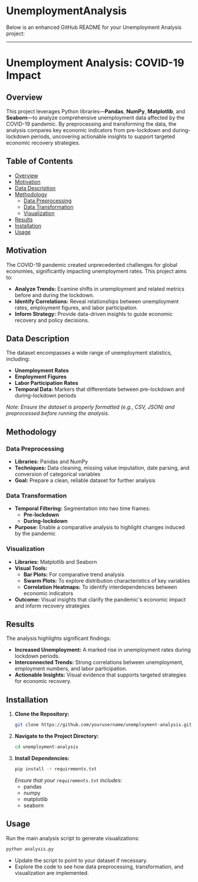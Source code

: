 # UnemploymentAnalysis

Below is an enhanced GitHub README for your Unemployment Analysis project:

---

# Unemployment Analysis: COVID-19 Impact

## Overview
This project leverages Python libraries—**Pandas**, **NumPy**, **Matplotlib**, and **Seaborn**—to analyze comprehensive unemployment data affected by the COVID-19 pandemic. By preprocessing and transforming the data, the analysis compares key economic indicators from pre-lockdown and during-lockdown periods, uncovering actionable insights to support targeted economic recovery strategies.

## Table of Contents
- [Overview](#overview)
- [Motivation](#motivation)
- [Data Description](#data-description)
- [Methodology](#methodology)
  - [Data Preprocessing](#data-preprocessing)
  - [Data Transformation](#data-transformation)
  - [Visualization](#visualization)
- [Results](#results)
- [Installation](#installation)
- [Usage](#usage)
## Motivation
The COVID-19 pandemic created unprecedented challenges for global economies, significantly impacting unemployment rates. This project aims to:
- **Analyze Trends:** Examine shifts in unemployment and related metrics before and during the lockdown.
- **Identify Correlations:** Reveal relationships between unemployment rates, employment figures, and labor participation.
- **Inform Strategy:** Provide data-driven insights to guide economic recovery and policy decisions.

## Data Description
The dataset encompasses a wide range of unemployment statistics, including:
- **Unemployment Rates**
- **Employment Figures**
- **Labor Participation Rates**
- **Temporal Data:** Markers that differentiate between pre-lockdown and during-lockdown periods

*Note: Ensure the dataset is properly formatted (e.g., CSV, JSON) and preprocessed before running the analysis.*

## Methodology

### Data Preprocessing
- **Libraries:** Pandas and NumPy  
- **Techniques:** Data cleaning, missing value imputation, date parsing, and conversion of categorical variables  
- **Goal:** Prepare a clean, reliable dataset for further analysis

### Data Transformation
- **Temporal Filtering:** Segmentation into two time frames:
  - **Pre-lockdown**
  - **During-lockdown**
- **Purpose:** Enable a comparative analysis to highlight changes induced by the pandemic

### Visualization
- **Libraries:** Matplotlib and Seaborn  
- **Visual Tools:**
  - **Bar Plots:** For comparative trend analysis
  - **Swarm Plots:** To explore distribution characteristics of key variables
  - **Correlation Heatmaps:** To identify interdependencies between economic indicators  
- **Outcome:** Visual insights that clarify the pandemic's economic impact and inform recovery strategies

## Results
The analysis highlights significant findings:
- **Increased Unemployment:** A marked rise in unemployment rates during lockdown periods.
- **Interconnected Trends:** Strong correlations between unemployment, employment numbers, and labor participation.
- **Actionable Insights:** Visual evidence that supports targeted strategies for economic recovery.

## Installation
1. **Clone the Repository:**
   ```bash
   git clone https://github.com/yourusername/unemployment-analysis.git
   ```
2. **Navigate to the Project Directory:**
   ```bash
   cd unemployment-analysis
   ```
3. **Install Dependencies:**
   ```bash
   pip install -r requirements.txt
   ```
   *Ensure that your `requirements.txt` includes:*
   - pandas
   - numpy
   - matplotlib
   - seaborn

## Usage
Run the main analysis script to generate visualizations:
```bash
python analysis.py
```
- Update the script to point to your dataset if necessary.
- Explore the code to see how data preprocessing, transformation, and visualization are implemented.

